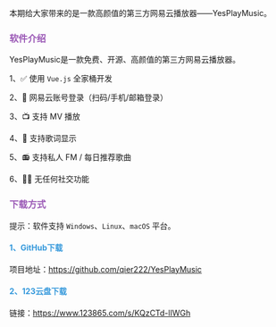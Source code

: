 本期给大家带来的是一款高颜值的第三方网易云播放器——YesPlayMusic。

### <font color="#9b59b6">软件介绍</font>

YesPlayMusic是一款免费、开源、高颜值的第三方网易云播放器。

1、✅ 使用 `Vue.js` 全家桶开发

2、🔴 网易云账号登录（扫码/手机/邮箱登录）

3、📺 支持 MV 播放

4、📃 支持歌词显示

5、📻 支持私人 FM / 每日推荐歌曲

6、🚫🤝 无任何社交功能

### <font color="#9b59b6">下载方式</font>

提示：软件支持 `Windows`、`Linux`、`macOS` 平台。

#### <font color="#3498db">1、GitHub下载</font>

项目地址：https://github.com/qier222/YesPlayMusic

#### <font color="#3498db">2、123云盘下载</font>

链接：https://www.123865.com/s/KQzCTd-lIWGh